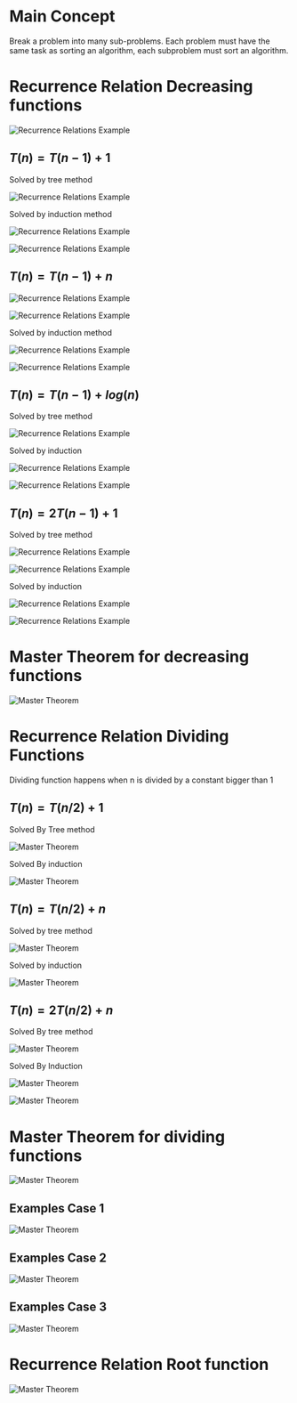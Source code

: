# Main Concept

Break a problem into many sub-problems. Each problem must have the same task as sorting an algorithm, each subproblem must sort an algorithm.

# Recurrence Relation Decreasing functions

![ Recurrence Relations Example](/Algorithms/assets/recurrenceRelations10.png)

## $T(n)=T(n-1)+1$

Solved by tree method

![ Recurrence Relations Example](/Algorithms/assets/recurrenceRelations.png)

Solved by induction method

![ Recurrence Relations Example](/Algorithms/assets/recurrenceRelations1.png)

![ Recurrence Relations Example](/Algorithms/assets/recurrenceRelations2.png)

## $T(n)=T(n-1)+n$

![ Recurrence Relations Example](/Algorithms/assets/recurrenceRelations3.png)

![ Recurrence Relations Example](/Algorithms/assets/recurrenceRelations4.png)

Solved by induction method

![ Recurrence Relations Example](/Algorithms/assets/recurrenceRelations5.png)

![ Recurrence Relations Example](/Algorithms/assets/recurrenceRelations6.png)

## $T(n)=T(n-1)+log(n)$

Solved by tree method

![ Recurrence Relations Example](/Algorithms/assets/recurrenceRelations7.png)

Solved by induction

![ Recurrence Relations Example](/Algorithms/assets/recurrenceRelations8.png)

![ Recurrence Relations Example](/Algorithms/assets/recurrenceRelations9.png)

## $T(n)=2T(n-1)+1$

Solved by tree method

![ Recurrence Relations Example](/Algorithms/assets/recurrenceRelations11.png)

![ Recurrence Relations Example](/Algorithms/assets/recurrenceRelations12.png)

Solved by induction

![ Recurrence Relations Example](/Algorithms/assets/recurrenceRelations13.png)

![ Recurrence Relations Example](/Algorithms/assets/recurrenceRelations14.png)

# Master Theorem for decreasing functions

![Master Theorem](/Algorithms/assets/masterTheorem.png)

# Recurrence Relation Dividing Functions

Dividing function happens when n is divided by a constant bigger than 1

## $T(n)=T(n/2)+1$

Solved By Tree method

![Master Theorem](/Algorithms/assets/masterTheorem1.png)

Solved By induction

![Master Theorem](/Algorithms/assets/masterTheorem2.png)

## $T(n)=T(n/2)+n$

Solved by tree method

![Master Theorem](/Algorithms/assets/masterTheorem3.png)

Solved by induction

![Master Theorem](/Algorithms/assets/masterTheorem4.png)

## $T(n)=2T(n/2)+n$

Solved By tree method

![Master Theorem](/Algorithms/assets/masterTheorem5.png)

Solved By Induction

![Master Theorem](/Algorithms/assets/masterTheorem6.png)

![Master Theorem](/Algorithms/assets/masterTheorem7.png)

# Master Theorem for dividing functions

![Master Theorem](/Algorithms/assets/masterTheorem8.png)

## Examples Case 1

![Master Theorem](/Algorithms/assets/masterTheorem9.png)

## Examples Case 2

![Master Theorem](/Algorithms/assets/masterTheorem11.png)

## Examples Case 3

![Master Theorem](/Algorithms/assets/masterTheorem10.png)

# Recurrence Relation Root function

![Master Theorem](/Algorithms/assets/masterTheorem12.png)
